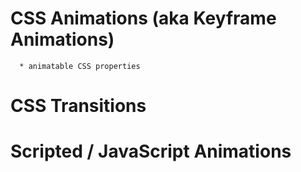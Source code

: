 # CSS Animations (aka Keyframe Animations)

      * animatable CSS properties

# CSS Transitions

# Scripted / JavaScript Animations
